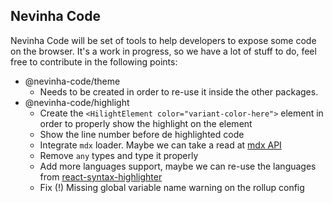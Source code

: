 ## Nevinha Code

Nevinha Code will be set of tools to help developers to expose some code on the browser. It's a work in progress, so we have a lot of stuff to do, feel free to contribute in the following points:

- @nevinha-code/theme
  - Needs to be created in order to re-use it inside the other packages.
- @nevinha-code/highlight
  - Create the `<HilightElement color="variant-color-here">` element in order to properly show the highlight on the element
  - Show the line number before de highlighted code
  - Integrate `mdx` loader. Maybe we can take a read at [mdx API](https://mdxjs.com/advanced/api)
  - Remove `any` types and type it properly
  - Add more languages support, maybe we can re-use the languages from [react-syntax-highlighter](https://github.com/react-syntax-highlighter/react-syntax-highlighter)
  - Fix (!) Missing global variable name warning on the rollup config
